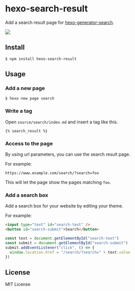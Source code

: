 # hexo-search-result

Add a search result page for [hexo-generator-search](https://github.com/PaicHyperionDev/hexo-generator-search).

![](https://lh3.googleusercontent.com/VSdABBp3kUfHI59r9Eef3Sul-ZO8A90_Y5jO40FRPJYaMi4Easa8TvqMD89bzMw8d6KbPew_BYCajxRghNYbXj6mn81xVjWcRKac0iSUg_HDKbwvO6wQGAOHIDoDgm-efmflL-QlYKe2yc3Ss81ZDjagVfYfwEu-ehw3qUq39kJESKAek6i53Tqq3T6hlkv55BorFNes8M24SuHQc5ODJJVYCSwPHc5moSyX7LWRijRfcnoBVqzut1h1tWcU8wn23nugLcz-e03A7y_v0KTKZ-9pGSrPOB1zVdMUxywo2YUqPRak-qcImjueqktzbbhgLBsySj1zWMx8x7lsQz2Ymp4yuF7_LFvZrSp4YZ9vfKtzqQ7kLfwqEUt9ZxyOpAN8q2qX_EMQFuUFJRDASqRg4FV8hvxSJYyx_XQxPIuhvsKZDuw1h-Lxq5HyTchsUUqudnkqPipKFO395_URD6SHTUQq3qqqzshjV50HvdAVDN0HB8w9WQCczzIkCo1pdk9XyOYWE42AKJHJKj5d9XwmPXz8NyNLPcLlbRPjyCNSgMkJOQO3l7cpLF-T6ePOGgT_ZLDigvFknBZnrfAX1QlHuj0pJ2R7Egt73nZlqeolsFJ7ZPTWr-eKJgmklgAWKVJaRvUu2XFQFGHZpuYujDco9Oz3B2ca256v=w1239-h679-no)

## Install

```
$ npm install hexo-search-result
```

## Usage

### Add a new page

```
$ hexo new page search
```

### Write a tag

Open `source/search/index.md` and insert a tag like this.

```
{% search_result %}
```

### Access to the page

By using url parameters, you can use the search result page.

For example:

```
https://www.example.com/search/?search=foo
```

This will let the page show the pages matching `foo`.

### Add a search box

Add a search box for your website by editing your theme.

For example:

```html
<input type="text" id="search-text" />
<button id="search-submit">Search</button>
```

```js
const text = document.getElementById("search-text")
const submit = document.getElementById("search-submit")
submit.addEventListener("click", () => {
  window.location.href = "/search/?search=" + text.value
})
```

## License

MIT License
